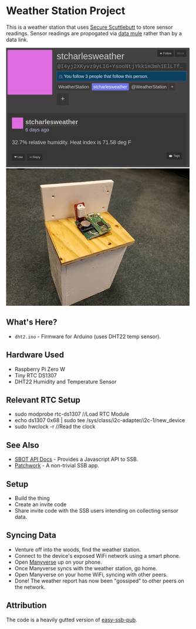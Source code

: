 # Weather Station Project

This is a weather station that uses [Secure Scuttlebutt](https://ssbc.github.io/scuttlebutt-protocol-guide/) to store sensor readings. Sensor readings are propogated via [data mule](https://en.wikipedia.org/wiki/Data_mule) rather than by a data link.

![weather_report.png](weather_report.png)
![enclosure.jpg](enclosure.jpg)
## What's Here?
 * `dht2.ino` - Firmware for Arduino (uses DHT22 temp sensor).

## Hardware Used

 * Raspberry Pi Zero W
 * Tiny RTC DS1307
 * DHT22 Humidity and Temperature Sensor

## Relevant RTC Setup

 * sudo modprobe rtc-ds1307 //Load RTC Module
 * echo ds1307 0x68 | sudo tee /sys/class/i2c-adapter/i2c-1/new_device
 * sudo hwclock -r //Read the clock

## See Also

 * [SBOT API Docs](https://scuttlebot.io/) - Provides a Javascript API to SSB.
 * [Patchwork](https://github.com/ssbc/patchwork) - A non-trivial SSB app.

## Setup

 * Build the thing
 * Create an invite code
 * Share invite code with the SSB users intending on collecting sensor data.

## Syncing Data

 * Venture off into the woods, find the weather station.
 * Connect to the device's exposed WiFi network using a smart phone.
 * Open [Manyverse](https://play.google.com/store/apps/details?id=se.manyver) up on your phone.
 * Once Manyverse syncs with the weather station, go home.
 * Open Manyverse on your home WiFi, syncing with other peers.
 * Done! The weather report has now been "gossiped" to other peers on the network.

## Attribution

The code is a heavily gutted version of [easy-ssb-pub](https://github.com/staltz/easy-ssb-pub).
